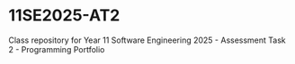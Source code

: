 # 11SE2025-AT2
Class repository for Year 11 Software Engineering 2025 - Assessment Task 2 - Programming Portfolio
